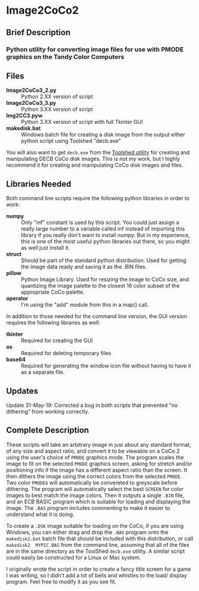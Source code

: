 # Image2CoCo2
## Brief Description
### Python utility for converting image files for use with PMODE graphics on the Tandy Color Computers

## Files
<dl>
  <dt><strong>Image2CoCo3_2.py</strong></dt>
  <dd>Python 2.XX version of script</dd>
  <dt><strong>Image2CoCo3_3.py</strong></dt>
  <dd>Python 3.XX version of script</dd>
  <dt><strong>Img2CC3.pyw</strong></dt>
  <dd>Python 3.XX version of script with full Tkinter GUI</dd>
  <dt><strong>makedisk.bat</strong></dt>
  <dd>Windows batch file for creating a disk image from the
	output either python script using Toolshed "decb.exe"</dd>
</dl>

You will also want to get `decb.exe` from the 
<a href="http://toolshed.sourceforge.net/ToolShed.html">Toolshed utility</a> for 
creating and manipulating DECB CoCo disk images. This is not my work, but I 
highly recommend it for creating and manipulating CoCo disk images and files.

<h2>Libraries Needed</h2>
Both command line scripts require the following python libraries in order to work:

<dl>
  <dt><strong>numpy</strong></dt>
  <dd>Only "inf" constant is used by this script. You could just 
		assign a really large number to a variable called inf instead of 
		importing this library if you really don't want to install numpy. 
		But in my experience, this is one of the most useful python 
		libraries out there, so you might as well just install it.</dd>
  <dt><strong>struct</strong></dt>
  <dd>Should be part of the standard python distribution. Used for 
		getting the image data ready and saving it as the .BIN files.</dd>
  <dt><strong>pillow</strong></dt>
  <dd>Python Image Library. Used for resizing the image to CoCo size, 
		and quantizing the image palette to the closest 16 color subset
		of the appropriate CoCo palette.</dd>
  <dt><strong>operator</strong></dt>
  <dd>I'm using the "add" module from this in a map() call.</dd>
</dl>

In addition to those needed for the command line version, the GUI version requires
the following libraries as well:

<dl>
  <dt><strong>tkinter</strong></dt>
  <dd>Required for creating the GUI</dd>
  <dt><strong>os</strong></dt>
  <dd>Required for deleting temporary files</dd>
  <dt><strong>base64</strong></dt>
  <dd>Required for generating the window icon file without having to have it 
	as a separate file.</dd>
</dl>

<h2>Updates</h2>
Update 31-May-19: Corrected a bug in both scripts that prevented "no dithering"
from working correctly.

<h2>Complete Description</h2>

These scripts will take an arbitrary image in just about any standard format, 
of any size and aspect ratio, and convert it to be viewable on a CoCo 2 using 
the user's choice of `PMODE` graphics mode. The program scales the image to fit 
on the selected `PMODE` graphics screen, asking for stretch and/or positioning 
info if the image has a different aspect ratio than the screen. It then dithers 
the image using the correct colors from the selected `PMODE`. Two color `PMODE`s
will automatically be convereted to greyscale before dithering. The program will
automatically select the best `SCREEN` for color images to best match the image
colors. Then it outputs a single `.BIN` file, and an ECB BASIC program which is 
suitable for loading and displaying the image. The `.BAS` program includes 
commenting to make it easier to understand what it is doing.

To create a `.DSK` image suitable for loading on the CoCo, if you are using 
Windows, you can either drag and drop the `.BAS` program onto the `makedisk2.bat` 
batch file that should be included with this distribution, or call `makedisk2 
MYPIC.BAS` from the command line, assuming that all of the files are in the 
same directory as the ToolShed `decb.exe` utility. A similar script could 
easily be constructed for a Linux or Mac system. 

I originally wrote the script in order to create a fancy title screen for a 
game I was writing, so I didn't add a lot of bells and whistles to the load/
display program. Feel free to modify it as you see fit.
